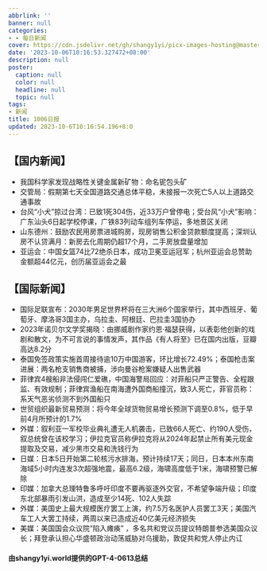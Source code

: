 ```yaml
---
abbrlink: ''
banner: null
categories:
- - 每日新闻
cover: https://cdn.jsdelivr.net/gh/shangy1yi/picx-images-hosting@master/xw.1a15yyeng45c.webp
date: '2023-10-06T10:16:53.327472+08:00'
description: null
poster:
  caption: null
  color: null
  headline: null
  topic: null
tags:
- 新闻
title: 1006日报
updated: 2023-10-6T10:16:54.196+8:0
---
```

## 【国内新闻】

* 我国科学家发现战略性关键金属新矿物：命名铌包头矿
* 交管局：假期第七天全国道路交通总体平稳，未接报一次死亡5人以上道路交通事故
* 台风“小犬”掠过台湾：已致1死304伤，近33万户曾停电；受台风“小犬”影响：广东汕头6日起学校停课，广铁83列动车组列车停运，多地景区关闭
* 山东德州：鼓励农民用房票进城购房，现房销售公积金贷款额度提高；深圳认房不认贷满月：新房去化周期仍超17个月，二手房放盘量增加
* 亚运会：中国女篮74比72绝杀日本，成功卫冕亚运冠军；杭州亚运会总赞助金额超44亿元，创历届亚运会之最

## 【国际新闻】

* 国际足联宣布：2030年男足世界杯将在三大洲6个国家举行，其中西班牙、葡萄牙、摩洛哥3国主办，乌拉圭、阿根廷、巴拉圭3国协办
* 2023年诺贝尔文学奖揭晓：由挪威剧作家约恩·福瑟获得，以表彰他创新的戏剧和散文，为不可言说的事情发声，其作品《有人将至》已在国内出版，豆瓣高达8.2分
* 泰国免签政策实施首周接待逾10万中国游客，环比增长72.49%；泰国枪击案进展：两名枪支销售商被捕，涉向曼谷枪案嫌疑人出售武器
* 菲律宾4艘船非法侵闯仁爱礁，中国海警局回应：对菲船只严正警告、全程跟监、有效规制；菲律宾渔船在南海遭外国商船撞沉，致3人死亡，菲官员称：系天气恶劣侦测不到外国船只
* 世贸组织最新贸易预测：将今年全球货物贸易增长预测下调至0.8%，低于早前4月所预计的1.7%
* 外媒：叙利亚一军校毕业典礼遭无人机袭击，已致66人死亡、约190人受伤，叙总统曾在该校学习；伊拉克官员称伊拉克将从2024年起禁止所有美元现金提取及交易，减少黑市交易和洗钱行为
* 日媒：日本5日开始第二轮核污水排海，预计持续17天；同日，日本本州东南海域5小时内连发3次超强地震，最高6.2级，海啸高度低于1米，海啸预警已解除
* 印媒：加拿大总理特鲁多呼吁印度不要再驱逐外交官，不希望争端升级；印度东北部暴雨引发山洪，造成至少14死、102人失踪
* 外媒：美国史上最大规模医疗罢工上演，约7.5万名医护人员罢工3天；美国汽车工人大罢工持续，两周以来已造成近40亿美元经济损失
* 美媒：美国国会众议院“陷入瘫痪” ，多名共和党议员提议特朗普参选美国众议长；拜登承认担心华盛顿政治动荡威胁对乌援助，敦促共和党人停止内讧

#### 由shangy1yi.world提供的GPT-4-0613总结
